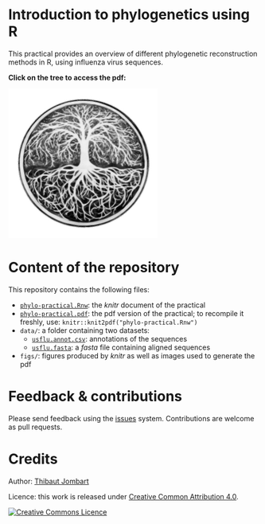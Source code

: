 
# Introduction to phylogenetics using R

This practical provides an overview of different phylogenetic reconstruction methods in R, using influenza virus sequences. 

**Click on the tree to access the pdf:**

<a href="https://raw.githubusercontent.com/reconhub/phylo-practical/master/phylo-practical.pdf"><img src="figs/ygg.jpg" alt="link to pdf"  width="300px"></a>




# Content of the repository

This repository contains the following files:

- [`phylo-practical.Rnw`](https://raw.githubusercontent.com/reconhub/phylo-practical/master/phylo-practical.Rnw): the *knitr* document of the practical
- [`phylo-practical.pdf`](https://raw.githubusercontent.com/reconhub/phylo-practical/master/phylo-practical.pdf): the pdf version of the practical; to recompile it freshly, use: `knitr::knit2pdf("phylo-practical.Rnw")`
- `data/`: a folder containing two datasets:
  - [`usflu.annot.csv`](https://raw.githubusercontent.com/reconhub/phylo-practical/master/data/usflu.annot.csv): annotations of the sequences
  - [`usflu.fasta`](https://raw.githubusercontent.com/reconhub/phylo-practical/master/data/usflu.fasta): a *fasta* file containing aligned sequences
- `figs/`: figures produced by *knitr* as well as images used to generate the pdf





# Feedback & contributions

Please send feedback using the [issues](issues) system. Contributions are welcome as pull requests.



# Credits

Author: [Thibaut Jombart](https://sites.google.com/site/thibautjombart/)

Licence: this work is released under [Creative Common Attribution 4.0](http://creativecommons.org/licenses/by/4.0/).

<a rel="license" href="http://creativecommons.org/licenses/by/4.0/"><img alt="Creative Commons Licence" style="border-width:0" src="https://i.creativecommons.org/l/by/4.0/88x31.png" /></a>



